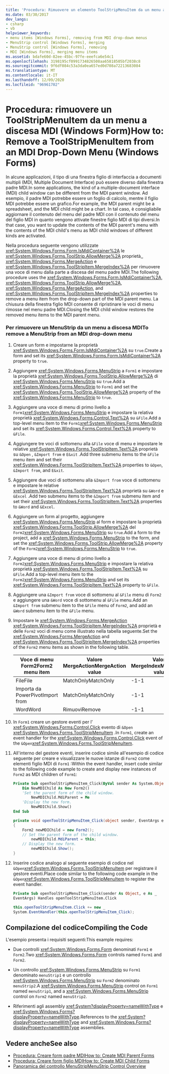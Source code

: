 ```yaml
---
title: 'Procedura: Rimuovere un elemento ToolStripMenuItem da un menu a discesa di interfaccia a documenti multipli'
ms.date: 03/30/2017
dev_langs:
- csharp
- vb
helpviewer_keywords:
- menu items [Windows Forms], removing from MDI drop-down menus
- MenuStrip control [Windows Forms], merging
- MenuStrip control [Windows Forms], removing
- MDI [Windows Forms], merging menu items
ms.assetid: bdafe60d-82ee-45bc-97fe-eeefca6e54c1
ms.openlocfilehash: 3198195cf0991734826508aa65818505bf2038c8
ms.sourcegitcommit: 9f6df084c53a3da0ea657ed0d708a72213683084
ms.translationtype: MT
ms.contentlocale: it-IT
ms.lasthandoff: 12/09/2020
ms.locfileid: "96961702"
---
```

# <a name="how-to-remove-a-toolstripmenuitem-from-an-mdi-drop-down-menu-windows-forms"></a><span data-ttu-id="ce116-102">Procedura: rimuovere un ToolStripMenuItem da un menu a discesa MDI (Windows Form)</span><span class="sxs-lookup"><span data-stu-id="ce116-102">How to: Remove a ToolStripMenuItem from an MDI Drop-Down Menu (Windows Forms)</span></span>
<span data-ttu-id="ce116-103">In alcune applicazioni, il tipo di una finestra figlio di interfaccia a documenti multipli (MDI, Multiple Document Interface) può essere diverso dalla finestra padre MDI.</span><span class="sxs-lookup"><span data-stu-id="ce116-103">In some applications, the kind of a multiple-document interface (MDI) child window can be different from the MDI parent window.</span></span> <span data-ttu-id="ce116-104">Ad esempio, il padre MDI potrebbe essere un foglio di calcolo, mentre il figlio MDI potrebbe essere un grafico.</span><span class="sxs-lookup"><span data-stu-id="ce116-104">For example, the MDI parent might be a spreadsheet, and the MDI child might be a chart.</span></span> <span data-ttu-id="ce116-105">In tal caso, è consigliabile aggiornare il contenuto del menu del padre MDI con il contenuto del menu del figlio MDI in quanto vengono attivate finestre figlio MDI di tipi diversi.</span><span class="sxs-lookup"><span data-stu-id="ce116-105">In that case, you want to update the contents of the MDI parent's menu with the contents of the MDI child's menu as MDI child windows of different kinds are activated.</span></span>  
  
 <span data-ttu-id="ce116-106">Nella procedura seguente vengono utilizzate <xref:System.Windows.Forms.Form.IsMdiContainer%2A> le <xref:System.Windows.Forms.ToolStrip.AllowMerge%2A> proprietà,, <xref:System.Windows.Forms.MergeAction> e <xref:System.Windows.Forms.ToolStripItem.MergeIndex%2A> per rimuovere una voce di menu dalla parte a discesa del menu padre MDI.</span><span class="sxs-lookup"><span data-stu-id="ce116-106">The following procedure uses the <xref:System.Windows.Forms.Form.IsMdiContainer%2A>, <xref:System.Windows.Forms.ToolStrip.AllowMerge%2A>, <xref:System.Windows.Forms.MergeAction>, and <xref:System.Windows.Forms.ToolStripItem.MergeIndex%2A> properties to remove a menu item from the drop-down part of the MDI parent menu.</span></span> <span data-ttu-id="ce116-107">La chiusura della finestra figlio MDI consente di ripristinare le voci di menu rimosse nel menu padre MDI.</span><span class="sxs-lookup"><span data-stu-id="ce116-107">Closing the MDI child window restores the removed menu items to the MDI parent menu.</span></span>  
  
### <a name="to-remove-a-menustrip-from-an-mdi-drop-down-menu"></a><span data-ttu-id="ce116-108">Per rimuovere un MenuStrip da un menu a discesa MDI</span><span class="sxs-lookup"><span data-stu-id="ce116-108">To remove a MenuStrip from an MDI drop-down menu</span></span>  
  
1. <span data-ttu-id="ce116-109">Creare un form e impostarne la proprietà <xref:System.Windows.Forms.Form.IsMdiContainer%2A> su `true`.</span><span class="sxs-lookup"><span data-stu-id="ce116-109">Create a form and set its <xref:System.Windows.Forms.Form.IsMdiContainer%2A> property to `true`.</span></span>  
  
2. <span data-ttu-id="ce116-110">Aggiungere <xref:System.Windows.Forms.MenuStrip> a `Form1` e impostare la proprietà <xref:System.Windows.Forms.ToolStrip.AllowMerge%2A> di <xref:System.Windows.Forms.MenuStrip> su `true`.</span><span class="sxs-lookup"><span data-stu-id="ce116-110">Add a <xref:System.Windows.Forms.MenuStrip> to `Form1` and set the <xref:System.Windows.Forms.ToolStrip.AllowMerge%2A> property of the <xref:System.Windows.Forms.MenuStrip> to `true`.</span></span>  
  
3. <span data-ttu-id="ce116-111">Aggiungere una voce di menu di primo livello a `Form1`<xref:System.Windows.Forms.MenuStrip> e impostare la relativa proprietà <xref:System.Windows.Forms.Control.Text%2A> su `&File`.</span><span class="sxs-lookup"><span data-stu-id="ce116-111">Add a top-level menu item to the `Form1`<xref:System.Windows.Forms.MenuStrip> and set its <xref:System.Windows.Forms.Control.Text%2A> property to `&File`.</span></span>  
  
4. <span data-ttu-id="ce116-112">Aggiungere tre voci di sottomenu alla `&File` voce di menu e impostare le relative <xref:System.Windows.Forms.ToolStripItem.Text%2A> proprietà su `&Open` , `&Import from` e `E&xit` .</span><span class="sxs-lookup"><span data-stu-id="ce116-112">Add three submenu items to the `&File` menu item and set their <xref:System.Windows.Forms.ToolStripItem.Text%2A> properties to `&Open`, `&Import from`, and `E&xit`.</span></span>  
  
5. <span data-ttu-id="ce116-113">Aggiungere due voci di sottomenu alla `&Import from` voce di sottomenu e impostare le relative <xref:System.Windows.Forms.ToolStripItem.Text%2A> proprietà su `&Word` e `&Excel` .</span><span class="sxs-lookup"><span data-stu-id="ce116-113">Add two submenu items to the `&Import from` submenu item and set their <xref:System.Windows.Forms.ToolStripItem.Text%2A> properties to `&Word` and `&Excel`.</span></span>  
  
6. <span data-ttu-id="ce116-114">Aggiungere un form al progetto, aggiungere <xref:System.Windows.Forms.MenuStrip> al form e impostare la proprietà <xref:System.Windows.Forms.ToolStrip.AllowMerge%2A> del `Form2`<xref:System.Windows.Forms.MenuStrip> su `true`.</span><span class="sxs-lookup"><span data-stu-id="ce116-114">Add a form to the project, add a <xref:System.Windows.Forms.MenuStrip> to the form, and set the <xref:System.Windows.Forms.ToolStrip.AllowMerge%2A> property of the `Form2`<xref:System.Windows.Forms.MenuStrip> to `true`.</span></span>  
  
7. <span data-ttu-id="ce116-115">Aggiungere una voce di menu di primo livello a `Form2`<xref:System.Windows.Forms.MenuStrip> e impostare la relativa proprietà <xref:System.Windows.Forms.ToolStripItem.Text%2A> su `&File`.</span><span class="sxs-lookup"><span data-stu-id="ce116-115">Add a top-level menu item to the `Form2`<xref:System.Windows.Forms.MenuStrip> and set its <xref:System.Windows.Forms.ToolStripItem.Text%2A> property to `&File`.</span></span>  
  
8. <span data-ttu-id="ce116-116">Aggiungere una `&Import from` voce di sottomenu al `&File` menu di `Form2` e aggiungere una `&Word` voce di sottomenu al `&File` menu.</span><span class="sxs-lookup"><span data-stu-id="ce116-116">Add an `&Import from` submenu item to the `&File` menu of `Form2`, and add an `&Word` submenu item to the `&File` menu.</span></span>  
  
9. <span data-ttu-id="ce116-117">Impostare le <xref:System.Windows.Forms.MergeAction> <xref:System.Windows.Forms.ToolStripItem.MergeIndex%2A> proprietà e delle `Form2` voci di menu come illustrato nella tabella seguente.</span><span class="sxs-lookup"><span data-stu-id="ce116-117">Set the <xref:System.Windows.Forms.MergeAction> and <xref:System.Windows.Forms.ToolStripItem.MergeIndex%2A> properties of the `Form2` menu items as shown in the following table.</span></span>  
  
    |<span data-ttu-id="ce116-118">Voce di menu Form2</span><span class="sxs-lookup"><span data-stu-id="ce116-118">Form2 menu item</span></span>|<span data-ttu-id="ce116-119">Valore MergeAction</span><span class="sxs-lookup"><span data-stu-id="ce116-119">MergeAction value</span></span>|<span data-ttu-id="ce116-120">Valore MergeIndex</span><span class="sxs-lookup"><span data-stu-id="ce116-120">MergeIndex value</span></span>|  
    |---------------------|-----------------------|----------------------|  
    |<span data-ttu-id="ce116-121">File</span><span class="sxs-lookup"><span data-stu-id="ce116-121">File</span></span>|<span data-ttu-id="ce116-122">MatchOnly</span><span class="sxs-lookup"><span data-stu-id="ce116-122">MatchOnly</span></span>|<span data-ttu-id="ce116-123">-1</span><span class="sxs-lookup"><span data-stu-id="ce116-123">-1</span></span>|  
    |<span data-ttu-id="ce116-124">Importa da PowerPivot</span><span class="sxs-lookup"><span data-stu-id="ce116-124">Import from</span></span>|<span data-ttu-id="ce116-125">MatchOnly</span><span class="sxs-lookup"><span data-stu-id="ce116-125">MatchOnly</span></span>|<span data-ttu-id="ce116-126">-1</span><span class="sxs-lookup"><span data-stu-id="ce116-126">-1</span></span>|  
    |<span data-ttu-id="ce116-127">Word</span><span class="sxs-lookup"><span data-stu-id="ce116-127">Word</span></span>|<span data-ttu-id="ce116-128">Rimuovi</span><span class="sxs-lookup"><span data-stu-id="ce116-128">Remove</span></span>|<span data-ttu-id="ce116-129">-1</span><span class="sxs-lookup"><span data-stu-id="ce116-129">-1</span></span>|  
  
10. <span data-ttu-id="ce116-130">In `Form1` creare un gestore eventi per l' <xref:System.Windows.Forms.Control.Click> evento di `&Open` <xref:System.Windows.Forms.ToolStripMenuItem> .</span><span class="sxs-lookup"><span data-stu-id="ce116-130">In `Form1`, create an event handler for the <xref:System.Windows.Forms.Control.Click> event of the `&Open`<xref:System.Windows.Forms.ToolStripMenuItem>.</span></span>  
  
11. <span data-ttu-id="ce116-131">All'interno del gestore eventi, inserire codice simile all'esempio di codice seguente per creare e visualizzare le nuove istanze di `Form2` come elementi figlio MDI di `Form1` :</span><span class="sxs-lookup"><span data-stu-id="ce116-131">Within the event handler, insert code similar to the following code example to create and display new instances of `Form2` as MDI children of `Form1`:</span></span>  
  
    ```vb  
    Private Sub openToolStripMenuItem_Click(ByVal sender As System.Object, ByVal e As System.EventArgs) Handles openToolStripMenuItem.Click  
        Dim NewMDIChild As New Form2()  
        'Set the parent form of the child window.  
            NewMDIChild.MdiParent = Me  
        'Display the new form.  
            NewMDIChild.Show()  
    End Sub  
    ```  
  
    ```csharp  
    private void openToolStripMenuItem_Click(object sender, EventArgs e)  
    {  
        Form2 newMDIChild = new Form2();  
        // Set the parent form of the child window.  
            newMDIChild.MdiParent = this;  
        // Display the new form.  
            newMDIChild.Show();  
    }  
    ```  
  
12. <span data-ttu-id="ce116-132">Inserire codice analogo al seguente esempio di codice nel `&Open`<xref:System.Windows.Forms.ToolStripMenuItem> per registrare il gestore eventi.</span><span class="sxs-lookup"><span data-stu-id="ce116-132">Place code similar to the following code example in the `&Open`<xref:System.Windows.Forms.ToolStripMenuItem> to register the event handler.</span></span>  
  
    ```vb  
    Private Sub openToolStripMenuItem_Click(sender As Object, e As _  
    EventArgs) Handles openToolStripMenuItem.Click  
    ```  
  
    ```csharp  
    this.openToolStripMenuItem.Click += new _  
    System.EventHandler(this.openToolStripMenuItem_Click);  
    ```  
  
## <a name="compiling-the-code"></a><span data-ttu-id="ce116-133">Compilazione del codice</span><span class="sxs-lookup"><span data-stu-id="ce116-133">Compiling the Code</span></span>  
 <span data-ttu-id="ce116-134">L'esempio presenta i requisiti seguenti:</span><span class="sxs-lookup"><span data-stu-id="ce116-134">This example requires:</span></span>  
  
- <span data-ttu-id="ce116-135">Due controlli <xref:System.Windows.Forms.Form> denominati `Form1` e `Form2`.</span><span class="sxs-lookup"><span data-stu-id="ce116-135">Two <xref:System.Windows.Forms.Form> controls named `Form1` and `Form2`.</span></span>  
  
- <span data-ttu-id="ce116-136">Un controllo <xref:System.Windows.Forms.MenuStrip> su `Form1` denominato `menuStrip1` e un controllo <xref:System.Windows.Forms.MenuStrip> su `Form2` denominato `menuStrip2`.</span><span class="sxs-lookup"><span data-stu-id="ce116-136">A <xref:System.Windows.Forms.MenuStrip> control on `Form1` named `menuStrip1`, and a <xref:System.Windows.Forms.MenuStrip> control on `Form2` named `menuStrip2`.</span></span>  
  
- <span data-ttu-id="ce116-137">Riferimenti agli assembly <xref:System?displayProperty=nameWithType> e <xref:System.Windows.Forms?displayProperty=nameWithType>.</span><span class="sxs-lookup"><span data-stu-id="ce116-137">References to the <xref:System?displayProperty=nameWithType> and <xref:System.Windows.Forms?displayProperty=nameWithType> assemblies.</span></span>  
  
## <a name="see-also"></a><span data-ttu-id="ce116-138">Vedere anche</span><span class="sxs-lookup"><span data-stu-id="ce116-138">See also</span></span>

- [<span data-ttu-id="ce116-139">Procedura: Creare form padre MDI</span><span class="sxs-lookup"><span data-stu-id="ce116-139">How to: Create MDI Parent Forms</span></span>](../advanced/how-to-create-mdi-parent-forms.md)
- [<span data-ttu-id="ce116-140">Procedura: Creare form figlio MDI</span><span class="sxs-lookup"><span data-stu-id="ce116-140">How to: Create MDI Child Forms</span></span>](../advanced/how-to-create-mdi-child-forms.md)
- [<span data-ttu-id="ce116-141">Panoramica del controllo MenuStrip</span><span class="sxs-lookup"><span data-stu-id="ce116-141">MenuStrip Control Overview</span></span>](menustrip-control-overview-windows-forms.md)
